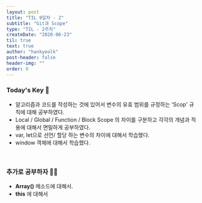 ```yaml
---
layout: post
title: "TIL 9일차 - 2"
subtitle: "Git과 Scope"
type: "TIL - 2주차"
createDate: "2020-06-23"
til: true
text: true
author: "hankyeolk"
post-header: false
header-img: ""
order: 9
---
```


### Today's Key 🔑

- 알고리즘과 코드를 작성하는 것에 있어서 변수의 유효 범위를 규정하는 'Scop' 규칙에 대해 공부하였다.
- Local / Global / Function / Block Scope 의 차이를 구분하고 각각의 개념과 적용에 대해서 면밀하게 공부하였다.
- var, let으로 선언/ 할당 하는 변수의 차이에 대해서 학습했다.
- window 객체에 대해서 학습했다.

<br>

### 추가로 공부하자 💪🏼

- **Array()** 메소드에 대해서.
- **this** 에 대해서
